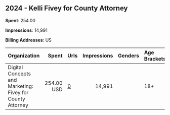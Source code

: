 ## 2024 - Kelli Fivey for County Attorney 
**Spent**: 254.00

**Impressions**: 14,991

**Billing Addresses**: US

|Organization|Spent|Urls|Impressions|Genders|Age Brackets|Country Codes|
|:---|---:|:---|---:|:---|:---|:---|
|Digital Concepts and Marketing: Fivey for County Attorney|254.00 USD|[0](https://www.snap.com/political-ads/asset/b46c8845edd0f2baf733e828b2ed52e8c63bcae1690e140f6af8710116693f51?mediaType=mp4)|14,991||18+|united states|
